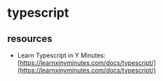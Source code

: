 # typescript

## resources
- Learn Typescript in Y Minutes: [https://learnxinyminutes.com/docs/typescript/](https://learnxinyminutes.com/docs/typescript/)

